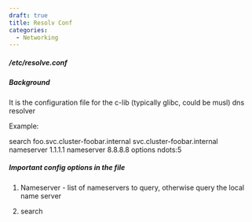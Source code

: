 ```yaml
---
draft: true
title: Resolv Conf
categories:
  - Networking
---
```

##### /etc/resolve.conf

##### Background

It is the configuration file for the c-lib (typically glibc, could be musl) dns resolver 

Example:

  search foo.svc.cluster-foobar.internal svc.cluster-foobar.internal
  nameserver 1.1.1.1
  nameserver 8.8.8.8
  options ndots:5

##### Important config options in the file

1. Nameserver - list of nameservers to query, otherwise query the local name server

2. search 
